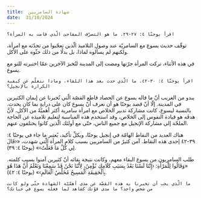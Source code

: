 ```yaml
---
title:  شهادة السامريين
date:  31/10/2024
---
```


`اقرأ يوحنّا ٤: ٢٧-٢٩. ما هو التصرّف المفاجئ الّذي قامت به المرأة؟`

توقّف حديث يسوع مع السامريّة عند وصول التلاميذ الّذين تعجّبوا من تحدّثه مع امرأة، ولكنهم لم يسألوه لماذا، بل بدلًا من ذلك حثّوه على الأكل.

في هذه الأثناء، تركت المرأة جرّتها ومضت إلى المدينة لتُخبرَ الآخرين عمّا اختبرته للتو مع يسوع.

`اقرأ يوحنّا ٤: ٣٠-٤٢. ما الّذي حدث بعد هذا اللقاء، وماذا نتعلّم عن كيفية الكرازة بالإنجيل؟`

يبدو من الغريب أنّ ما قاله يسوع عن الحصاد قاطع القصّة الّتي تُخبرنا عن إيمان الكثيرين في المدينة. إلّا أنّ قصد يوحنّا هو أن نعرف أنّ يسوع كان على درايةٍ بما كان يحدث. بالنسبة ليسوع، كانت مشاركة تدبير الخلاص مع امرأة سامرية أكثر أهميّةً من الأكل، لأنَّ هدفَه هو قيادة النفوس إلى الخلاص، وقد استخدم هذه المناسبة لتعليم تلاميذه عن الحاجة الملحّة إلى مشاركة الإنجيل مع جميع الناس، حتّى مع أولئك الّذين كانوا يختلفون عنهم.

هناك العديد من النقاط الهامّة في إنجيل يوحنّا، وبكلِّ تأكيد، يُعتبر ما جاء في يوحنّا ٤: ٣٩-٤٢ إحدى هذه النقاط. آمن كثيرٌ من السامريين بسبب كلام المرأة الّتي شهدت، «‹قَالَ لِي كُلَّ مَا فَعَلْتُ›» (يوحنّا ٤: ٣٩).

طلب السامريون من يسوع البقاء معهم، وكانت نتيجة بقائه أنّ كثيرين آمنوا بسبب كلمته. «وَقَالُوا لِلْمَرْأَةِ: ‹إِنَّنَا لَسْنَا بَعْدُ بِسَبَبِ كَلَامِكِ نُؤْمِنُ، لِأَنَّنَا نَحْنُ قَدْ سَمِعْنَا وَنَعْلَمُ أَنَّ هَذَا هُوَ بِٱلْحَقِيقَةِ ٱلْمَسِيحُ مُخَلِّصُ ٱلْعَالَمِ›» (يوحنّا ٤: ٤٢).

`ما الّذي يجب أن تخبرنا به هذه القصّة عن مدى أهمّيّة الشهادة حتّى ولو كانت من شخص واحد؟ ما مدى قوّتك كشاهد لما فعله يسوع في حياتك؟`